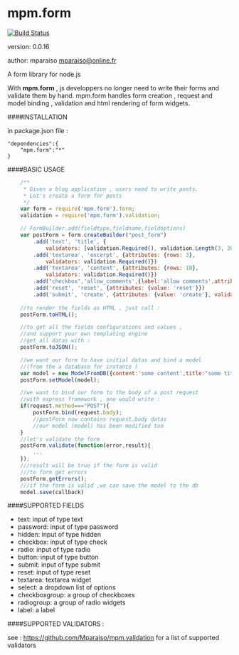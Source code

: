 mpm.form
========

[![Build Status](https://travis-ci.org/Mparaiso/mpm.form.png?branch=master)](https://travis-ci.org/Mparaiso/mpm.form)

version: 0.0.16

author: mparaiso <mparaiso@online.fr>

A form library for node.js

With __mpm.form__ , js developpers no longer need to write their forms and validate them by hand. 
mpm.form handles form creation , request and model binding ,  validation and html rendering of
form widgets.

####INSTALLATION

in package.json file : 

	"dependencies":{
		"mpm.form":"*"
	}

####BASIC USAGE

```javascript
	/**
	 * Given a blog application , users need to write posts.
	 * Let's create a form for posts
	 */
	var form = require('mpm.form').form;
	validation = require('mpm.form').validation;

	// FormBuilder.add(fieldtype,fieldname,fieldoptions)
	var postForm = form.createBuilder("post_form")
        .add('text', 'title', {
            validators: [validation.Required(), validation.Length(3, 200)]})
        .add('textarea', 'excerpt', {attributes: {rows: 3},
            validators: validation.Required()})
        .add('textarea', 'content', {attributes: {rows: 10},
            validators: validation.Required()})
        .add("checkbox",'allow_comments',{label:'allow comments',attributes:{value:"allow_comments"}})
        .add('reset', 'reset', {attributes: {value: 'reset'}})
        .add('submit', 'create', {attributes: {value: 'create'}, validators: validation.Required()});
        
    //to render the fields as HTML , just call : 
    postForm.toHTML();

    //to get all the fields configurations and values ,
    //and support your own templating engine 
    //get all datas with : 
    postForm.toJSON();

    //we want our form to have initial datas and bind a model 
    //(from the a database for instance )
    var model = new ModelFromDB({content:'some content',title:"some title"});
    postForm.setModel(model);

    //we want to bind our form to the body of a post request
    //with express framework , one would write :
    if(request.method==="POST"){
    	postForm.bind(request.body);
    	//postForm now contains request.body datas
    	//our model (model) has been modified too
    }
    //let's validate the form
    postForm.validate(function(error,result){
		...
    });
    ///result will be true if the form is valid
    ///to form get errors
    postForm.getErrors();
    ///if the form is valid ,we can save the model to the db
    model.save(callback)

```

####SUPPORTED FIELDS

- text: input of type text
- password: input of type password
- hidden: input of type hidden
- checkbox: input of type check
- radio: input of type radio
- button: input of type button
- submit: input of type submit
- reset: input of type reset
- textarea: textarea widget
- select: a dropdown list of options
- checkboxgroup: a group of checkboxes
- radiogroup: a group of radio widgets
- label: a label

####SUPPORTED VALIDATORS : 

see : https://github.com/Mparaiso/mpm.validation for a list of supported validators


